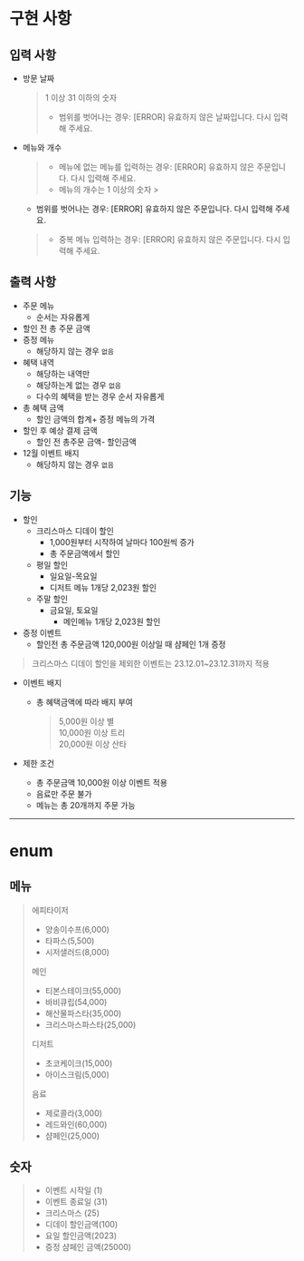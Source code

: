 # 구현 사항
## 입력 사항

* 방문 날짜
  > 1 이상 31 이하의 숫자
  > * 범위를 벗어나는 경우: [ERROR] 유효하지 않은 날짜입니다. 다시 입력해 주세요.
* 메뉴와 개수
  > * 메뉴에 없는 메뉴를 입력하는 경우: [ERROR] 유효하지 않은 주문입니다. 다시 입력해 주세요.
  > * 메뉴의 개수는 1 이상의 숫자
      >
  * 범위를 벗어나는 경우: [ERROR] 유효하지 않은 주문입니다. 다시 입력해 주세요.
  >   * 중복 메뉴 입력하는 경우: [ERROR] 유효하지 않은 주문입니다. 다시 입력해 주세요.

## 출력 사항

* 주문 메뉴
  * 순서는 자유롭게
* 할인 전 총 주문 금액
* 증정 메뉴
  * 해당하지 않는 경우 `없음`
* 혜택 내역
  * 해당하는 내역만
  * 해당하는게 없는 경우 `없음`
  * 다수의 혜택을 받는 경우 순서 자유롭게
* 총 혜택 금액
  * 할인 금액의 합계+ 증정 메뉴의 가격
* 할인 후 예상 결제 금액
  * 할인 전 총주문 금액- 할인금액
* 12월 이벤트 배지
  * 해당하지 않는 경우 `없음`

## 기능
* 할인
  * 크리스마스 디데이 할인
    * 1,000원부터 시작하여 날마다 100원씩 증가
    * 총 주문금액에서 할인
  * 평일 할인
    * 일요일-목요일
    * 디저트 메뉴 1개당 2,023원 할인
  * 주말 할인
    * 금요일, 토요일
      * 메인메뉴 1개당 2,023원 할인
* 증정 이벤트
  * 할인전 총 주문금액 120,000원 이상일 때 샴페인 1개 증정

> 크리스마스 디데이 할인을 제외한 이벤트는 23.12.01~23.12.31까지 적용

* 이벤트 배지
  * 총 혜택금액에 따라 배지 부여
    > 5,000원 이상 별  
    10,000원 이상 트리  
    20,000원 이상 산타

* 제한 조건
  * 총 주문금액 10,000원 이상 이벤트 적용
  * 음료만 주문 불가
  * 메뉴는 총 20개까지 주문 가능

---
# enum


## 메뉴

> 에피타이저
> * 양송이수프(6,000)
> * 타파스(5,500)
> * 시저샐러드(8,000)
>
> 메인
> * 티본스테이크(55,000)
> * 바비큐립(54,000)
> * 해산물파스타(35,000)
> * 크리스마스파스타(25,000)
>
> 디저트
> * 초코케이크(15,000)
> * 아이스크림(5,000)
>
> 음료
> * 제로콜라(3,000)
> * 레드와인(60,000)
> * 샴페인(25,000)

## 숫자

> * 이벤트 시작일 (1)
> * 이벤트 종료일 (31)
> * 크리스마스 (25)
> * 디데이 할인금액(100)
> * 요일 할인금액(2023)
> * 증정 샴페인 금액(25000)





    

